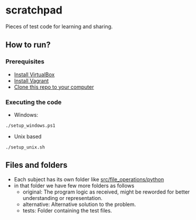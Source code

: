 # scratchpad
Pieces of test code for learning and sharing.

## How to run?
### Prerequisites
- [Install VirtualBox](https://www.wikihow.com/Install-VirtualBox)
- [Install Vagrant](https://www.vagrantup.com/intro/getting-started/install.html)
- [Clone this repo to your computer](https://help.github.com/en/github/creating-cloning-and-archiving-repositories/cloning-a-repository)
### Executing the code
- Windows: 
```
./setup_windows.ps1
```
- Unix based
```
./setup_unix.sh
```

## Files and folders
- Each subject has its own folder like [src/file_operations/python](src/file_operations/python)
- in that folder we have few more folders as follows
    - original: The program logic as received, might be reworded for better understanding or representation.
    - alternative: Alternative solution to the problem.
    - tests: Folder containing the test files.

